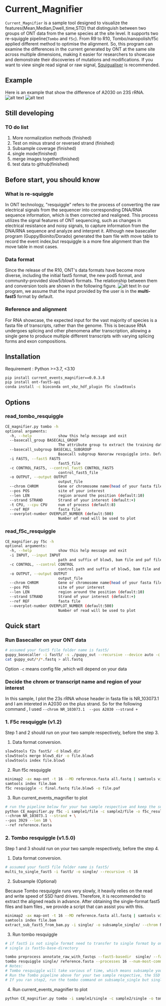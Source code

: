 # Current_Magnifier
`Current_Magnifier` is a sample tool designed to visualize the features(Mean,Median,Dwell_time,STD) that distinguish between two groups of ONT data from the same species at the site level.
It supports two re-squiggle pipeline(`Tombo` and `f5c`). From R9 to R10, Tombo/nanopolish/f5c applied different method to optimise the alignment. So, this program can examine the differences in the current generated by ONT at the same site across multiple dimensions, making it easier for researchers to showcase and demonstrate their discoveries of mutations and modifications.
If you want to view single read signal or raw signal, [Squigualiser](https://github.com/hiruna72/squigualiser) is recommended.

## Example
Here is an example that show the difference of A2030 on 23S rRNA.
![alt text](example/boxplot.png)
![alt text](example/violin.png)
## Still developing
### TO do list
1. More normalization methods (finished)
2. Test on minus strand or reversed strand (finished)
3. Subsample coverage (finished)
4. single mode(finished)
5. merge images together(finished)
6. test data to github(finished)
## Before start, you should know
### What is re-squiggle
In ONT technology, "resquiggle" refers to the process of converting the raw electrical signals from the sequencer into corresponding DNA/RNA sequence information, which is then corrected and realigned. 
This process utilizes the signal features of ONT sequencing, such as changes in electrical resistance and noisy signals, to capture information from the DNA/RNA sequence and analyze and interpret it. 
Although new basecaller program (Guppy/Boinito/Dorado) generated the bam file with move table to record the event index,but  resquiggle is a more fine alignment than the move table in most cases.
### Data format
Since the release of the R10, ONT's data formats have become more diverse, including the initial fast5 format, the new pod5 format, and community-provided slow5/blow5 formats. The relationship between them and conversion tools are shown in the following figure.
![alt text](example/data_format.png)
In our program, we assume that the input provided by the user is in the **multi-fast5** format by default.
### Reference and alignment
For RNA showcase, the expected input for the vast majority of species is a fasta file of transcripts, rather than the genome. This is because RNA undergoes splicing and other phenomena after transcription, allowing a single gene to produce multiple different transcripts with varying splicing forms and exon compositions.

## Installation
Requirement : Python >=3.7, <3.10

```sh
pip install current_events_magnifier==0.0.3.8
pip install ont-fast5-api
conda install -c bioconda ont_vbz_hdf_plugin f5c slow5tools
```
## Options
### read_tombo_resquiggle
```sh
CE_magnifier.py tombo -h
optional arguments:
  -h, --help            show this help message and exit
  --basecall_group BASECALL_GROUP
                        The attribute group to extract the training data from. e.g. RawGenomeCorrected_000
  --basecall_subgroup BASECALL_SUBGROUP
                        Basecall subgroup Nanoraw resquiggle into. Default is BaseCalled_template
  -i FAST5, --fast5 FAST5
                        fast5_file
  -c CONTROL_FAST5, --control_fast5 CONTROL_FAST5
                        control_fast5_file
  -o OUTPUT, --output OUTPUT
                        output_file
  --chrom CHROM         Gene or chromosome name(head of your fasta file)
  --pos POS             site of your interest
  --len LEN             region around the position (default:10)
  --strand STRAND       Strand of your interest (default:+)
  -t CPU, --cpu CPU     num of process (default:8)
  --ref REF             fasta file
  --overplot-number OVERPLOT_NUMBER (default:500)
                        Number of read will be used to plot
```
### read_f5c_resquiggle
```sh
CE_magnifier.py f5c -h
optional arguments:
  -h, --help            show this help message and exit
  -i INPUT, --input INPUT
                        path and suffix of blow5, bam file and paf files
  -c CONTROL, --control CONTROL
                        control path and suffix of blow5, bam file and paf files
  -o OUTPUT, --output OUTPUT
                        output_file
  --chrom CHROM         Gene or chromosome name(head of your fasta file)
  --pos POS             site of your interest
  --len LEN             region around the position (default:10)
  --strand STRAND       Strand of your interest (default:+)
  --ref REF             fasta file
  --overplot-number OVERPLOT_NUMBER (default:500)
                        Number of read will be used to plot

```
## Quick start
### Run Basecaller on your ONT data
```sh
# assumed your fast5 file folder name is fast5/
guppy_basecaller -i fast5/ -s ./guppy_out --recursive --device auto -c rna_r9.4.1_70bps_hac.cfg  &
cat guppy_out/*/*.fastq > all.fastq
```
Option ```-c``` means config file ,which will depend on your data
### Decide the chrom or transcript name and region of your interest
In this sample, I plot the 23s rRNA whose header in fasta file is NR_103073.1 and I am intereted in A2030 on the plus strand.
So for the following command , I used ```--chrom NR_103073.1  --pos A2030 --strand +```
### 1. F5c resquiggle (v1.2)
Step 1 and 2 should run on your two sample respectively, before the step 3.
1. Data format conversion.
```sh
slow5tools f2s fast5/ -d blow5_dir
slow5tools merge blow5_dir -o file.blow5
slow5tools index file.blow5
```
2. Run f5c resquiggle
```sh
minimap2 -ax map-ont -t 16 --MD reference.fasta all.fastq | samtools view -hbS -F 260 - | samtools sort -@ 6 -o file.bam
samtools index file.bam
f5c resquiggle -c final.fastq file.blow5 -o file.paf
```
3. Run current_events_magnifier to plot
```sh
# run the pipeline below for your two sample respective and keep the suffix of bam/paf/blow5 is the same
python CE_magnifier.py f5c -i sample1/file -c sample2/file -o f5c_result \
--chrom NR_103073.1 --strand + \
--pos 3929 --len 10 \
--ref reference.fasta 
```
### 2. Tombo resquiggle (v1.5.0)
Step 1 and 3 should run on your two sample respectively, before the step 4.
1. Data format conversion.
```sh
# assumed your fast5 file folder name is fast5/
multi_to_single_fast5 -i fast5/ -o single/ --recursive -t 16
```
2. Subsample (Optional)

Because Tombo resquiggle runs very slowly, it heavily relies on the read and write speed of SSD hard drives. Therefore, it is recommended to extract the aligned reads in advance.
After obtaining the single-format fast5 files and bam files , we provide a script that can assist you with this.
```sh
minimap2 -ax map-ont -t 16 --MD reference.fasta all.fastq | samtools view -hbS -F 260 - | samtools sort -@ 6 -o file.bam
samtools index file.bam
extract_sub_fast5_from_bam.py -i single/ -o subsample_single/ --chrom NR_103073.1 --pos 2030 
```
3. Run tombo resquiggle
```sh
# if fast5 is not single format need to transfer to single format by ont-fast-api
# single is fast5s-base-directory

tombo preprocess annotate_raw_with_fastqs --fast5-basedir  single/ --fastq-filenames all.fastq --processes 16 
tombo resquiggle single/ reference.fasta --processes 16 --num-most-common-errors 5
# Notes:
# Tombo resquiggle will take various of time, which means subsample your aligned reads of the special region is recommended
# Run the Tombo pipeline above for your two sample respective, the SSD disk is recommended 
# If you ran step2, run the tombo command on subsample_single but single
```
4. Run current_events_magnifier to plot
```sh
python CE_magnifier.py tombo -i sample1/single -c sample2/single -o tombo_result --chrom NR_103073.1 --strand + --pos 2030 --len 5 --cpu 4 --ref reference.fasta
```





